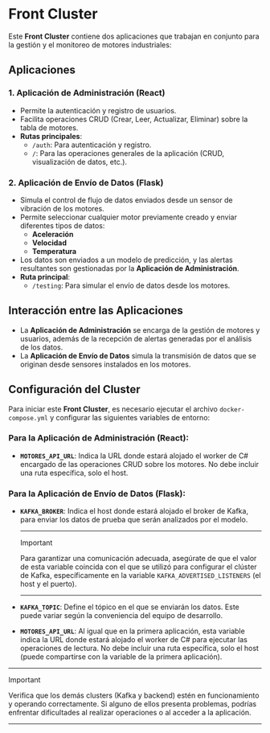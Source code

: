 # Front Cluster

Este **Front Cluster** contiene dos aplicaciones que trabajan en conjunto para la gestión y el monitoreo de motores industriales:

## Aplicaciones

### 1. Aplicación de Administración (React)
- Permite la autenticación y registro de usuarios.
- Facilita operaciones CRUD (Crear, Leer, Actualizar, Eliminar) sobre la tabla de motores.
- **Rutas principales**:
  - `/auth`: Para autenticación y registro.
  - `/`: Para las operaciones generales de la aplicación (CRUD, visualización de datos, etc.).

### 2. Aplicación de Envío de Datos (Flask)
- Simula el control de flujo de datos enviados desde un sensor de vibración de los motores.
- Permite seleccionar cualquier motor previamente creado y enviar diferentes tipos de datos:
  - **Aceleración**
  - **Velocidad**
  - **Temperatura**
- Los datos son enviados a un modelo de predicción, y las alertas resultantes son gestionadas por la **Aplicación de Administración**.
- **Ruta principal**:
  - `/testing`: Para simular el envío de datos desde los motores.

## Interacción entre las Aplicaciones
- La **Aplicación de Administración** se encarga de la gestión de motores y usuarios, además de la recepción de alertas generadas por el análisis de los datos.
- La **Aplicación de Envío de Datos** simula la transmisión de datos que se originan desde sensores instalados en los motores.

## Configuración del Cluster

Para iniciar este **Front Cluster**, es necesario ejecutar el archivo `docker-compose.yml` y configurar las siguientes variables de entorno:

### Para la Aplicación de Administración (React):
- **`MOTORES_API_URL`**: Indica la URL donde estará alojado el worker de C# encargado de las operaciones CRUD sobre los motores. No debe incluir una ruta específica, solo el host.

### Para la Aplicación de Envío de Datos (Flask):
- **`KAFKA_BROKER`**: Indica el host donde estará alojado el broker de Kafka, para enviar los datos de prueba que serán analizados por el modelo.

    --- 

    > [!IMPORTANT]  
    > Para garantizar una comunicación adecuada, asegúrate de que el valor de esta variable coincida con el que se utilizó para configurar el clúster de Kafka, específicamente en la variable `KAFKA_ADVERTISED_LISTENERS` (el host y el puerto).

    --- 

- **`KAFKA_TOPIC`**: Define el tópico en el que se enviarán los datos. Este puede variar según la conveniencia del equipo de desarrollo.
- **`MOTORES_API_URL`**: Al igual que en la primera aplicación, esta variable indica la URL donde estará alojado el worker de C# para ejecutar las operaciones de lectura. No debe incluir una ruta específica, solo el host (puede compartirse con la variable de la primera aplicación).

--- 

> [!IMPORTANT]  
> Verifica que los demás clusters (Kafka y backend) estén en funcionamiento y operando correctamente. Si alguno de ellos presenta problemas, podrías enfrentar dificultades al realizar operaciones o al acceder a la aplicación.

--- 